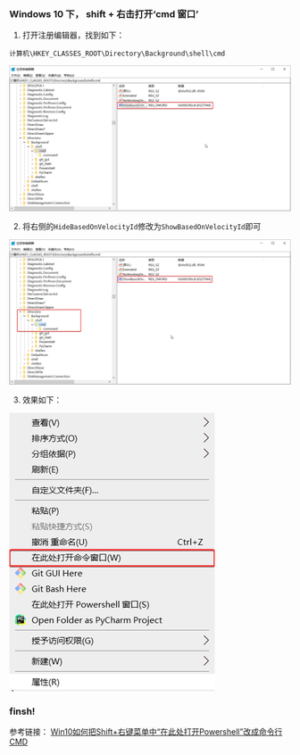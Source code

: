 ### Windows 10 下， shift + 右击打开‘cmd 窗口’

1. 打开注册编辑器，找到如下：
```
计算机\HKEY_CLASSES_ROOT\Directory\Background\shell\cmd
```
![](Windows_191029_files/1.png)

2. 将右侧的`HideBasedOnVelocityId`修改为`ShowBasedOnVelocityId`即可

![](Windows_191029_files/2.png)

3. 效果如下：

![](Windows_191029_files/3.png)

### finsh!

参考链接：
[Win10如何把Shift+右键菜单中“在此处打开Powershell”改成命令行CMD](https://zhuanlan.zhihu.com/p/38166769)